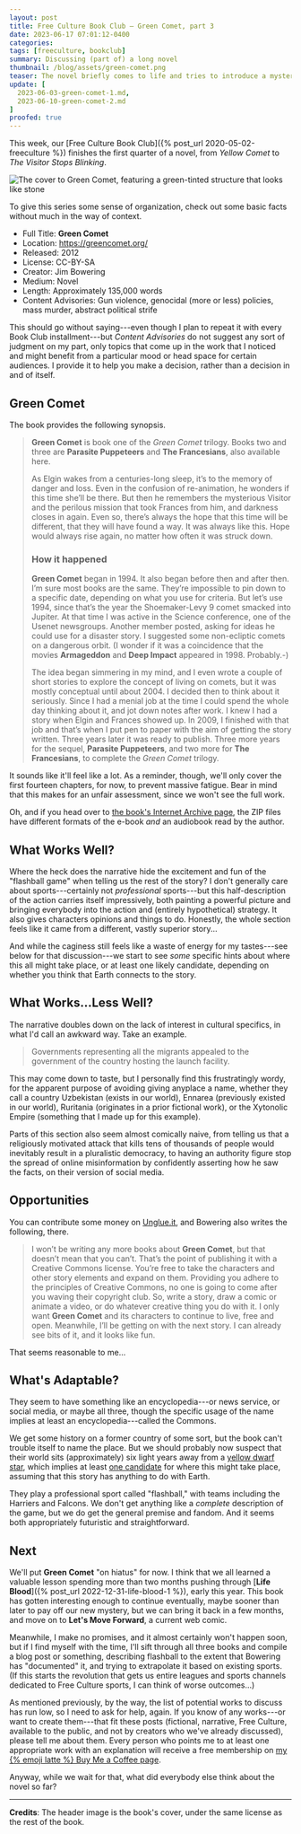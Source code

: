 ```yaml
---
layout: post
title: Free Culture Book Club — Green Comet, part 3
date: 2023-06-17 07:01:12-0400
categories:
tags: [freeculture, bookclub]
summary: Discussing (part of) a long novel
thumbnail: /blog/assets/green-comet.png
teaser: The novel briefly comes to life and tries to introduce a mystery, as we set it aside for a while.
update: [
  2023-06-03-green-comet-1.md,
  2023-06-10-green-comet-2.md
]
proofed: true
---
```


This week, our [Free Culture Book Club]({% post_url 2020-05-02-freeculture %}) finishes the first quarter of a novel, from *Yellow Comet* to *The Visitor Stops Blinking*.

![The cover to Green Comet, featuring a green-tinted structure that looks like stone](/blog/assets/green-comet.png "Seems fairly literal, but sure.")

To give this series some sense of organization, check out some basic facts without much in the way of context.

 * Full Title:  **Green Comet**
 * Location:  <https://greencomet.org/>
 * Released:  2012
 * License:  CC-BY-SA
 * Creator:  Jim Bowering
 * Medium:  Novel
 * Length:  Approximately 135,000 words
 * Content Advisories:  Gun violence, genocidal (more or less) policies, mass murder, abstract political strife

This should go without saying---even though I plan to repeat it with every Book Club installment---but *Content Advisories* do not suggest any sort of judgment on my part, only topics that come up in the work that I noticed and might benefit from a particular mood or head space for certain audiences.  I provide it to help you make a decision, rather than a decision in and of itself.

## Green Comet

The book provides the following synopsis.

 > **Green Comet** is book one of the *Green Comet* trilogy.  Books two and three are **Parasite Puppeteers** and **The Francesians**, also available here.
 >
 > As Elgin wakes from a centuries-long sleep, it’s to the memory of danger and loss. Even in the confusion of re-animation, he wonders if this time she’ll be there. But then he remembers the mysterious Visitor and the perilous mission that took Frances from him, and darkness closes in again. Even so, there’s always the hope that this time will be different, that they will have found a way. It was always like this. Hope would always rise again, no matter how often it was struck down.
 >
 > ### How it happened
 >
 > **Green Comet** began in 1994. It also began before then and after then. I’m sure most books are the same. They’re impossible to pin down to a specific date, depending on what you use for criteria. But let’s use 1994, since that’s the year the Shoemaker-Levy 9 comet smacked into Jupiter. At that time I was active in the Science conference, one of the Usenet newsgroups. Another member posted, asking for ideas he could use for a disaster story. I suggested some non-ecliptic comets on a dangerous orbit. (I wonder if it was a coincidence that the movies **Armageddon** and **Deep Impact** appeared in 1998. Probably.-)
 >
 > The idea began simmering in my mind, and I even wrote a couple of short stories to explore the concept of living on comets, but it was mostly conceptual until about 2004. I decided then to think about it seriously. Since I had a menial job at the time I could spend the whole day thinking about it, and jot down notes after work. I knew I had a story when Elgin and Frances showed up. In 2009, I finished with that job and that’s when I put pen to paper with the aim of getting the story written. Three years later it was ready to publish. Three more years for the sequel, **Parasite Puppeteers**, and two more for **The Francesians**, to complete the *Green Comet* trilogy.

It sounds like it'll feel like a lot.  As a reminder, though, we'll only cover the first fourteen chapters, for now, to prevent massive fatigue.  Bear in mind that this makes for an unfair assessment, since we won't see the full work.

Oh, and if you head over to [the book's Internet Archive page](https://archive.org/details/GreenComet), the ZIP files have different formats of the e-book *and* an audiobook read by the author.

## What Works Well?

Where the heck does the narrative hide the excitement and fun of the "flashball game" when telling us the rest of the story?  I don't generally care about sports---certainly not *professional* sports---but this half-description of the action carries itself impressively, both painting a powerful picture and bringing everybody into the action and (entirely hypothetical) strategy.  It also gives characters opinions and things to do.  Honestly, the whole section feels like it came from a different, vastly superior story...

And while the caginess still feels like a waste of energy for my tastes---see below for that discussion---we start to see *some* specific hints about where this all might take place, or at least one likely candidate, depending on whether you think that Earth connects to the story.

## What Works...Less Well?

The narrative doubles down on the lack of interest in cultural specifics, in what I'd call an awkward way.  Take an example.

 > Governments representing all the migrants appealed to the government of the country hosting the launch facility.

This may come down to taste, but I personally find this frustratingly wordy, for the apparent purpose of avoiding giving anyplace a name, whether they call a country Uzbekistan (exists in our world), Ennarea (previously existed in our world), Ruritania (originates in a prior fictional work), or the Xytonolic Empire (something that I made up for this example).

Parts of this section also seem almost comically naive, from telling us that a religiously motivated attack that kills tens of thousands of people would inevitably result in a pluralistic democracy, to having an authority figure stop the spread of online misinformation by confidently asserting how he saw the facts, on their version of social media.

## Opportunities

You can contribute some money on [Unglue.it](https://unglue.it/work/128673/), and Bowering also writes the following, there.

 > I won’t be writing any more books about **Green Comet**, but that doesn’t mean that you can’t. That’s the point of publishing it with a Creative Commons license. You’re free to take the characters and other story elements and expand on them. Providing you adhere to the principles of Creative Commons, no one is going to come after you waving their copyright club. So, write a story, draw a comic or animate a video, or do whatever creative thing you do with it. I only want **Green Comet** and its characters to continue to live, free and open. Meanwhile, I’ll be getting on with the next story. I can already see bits of it, and it looks like fun.

That seems reasonable to me...

## What's Adaptable?

They seem to have something like an encyclopedia---or news service, or social media, or maybe all three, though the specific usage of the name implies at least an encyclopedia---called the Commons.

We get some history on a former country of some sort, but the book can't trouble itself to name the place.  But we should probably now suspect that their world sits (approximately) six light years away from a [yellow dwarf star](https://en.wikipedia.org/wiki/G-type_main-sequence_star), which implies at least [one candidate](https://en.wikipedia.org/wiki/Barnard%27s_Star) for where this might take place, assuming that this story has anything to do with Earth.

They play a professional sport called "flashball," with teams including the Harriers and Falcons.  We don't get anything like a *complete* description of the game, but we do get the general premise and fandom.  And it seems both appropriately futuristic and straightforward.

## Next

We'll put **Green Comet** "on hiatus" for now.  I think that we all learned a valuable lesson spending more than two months pushing through [**Life Blood**]({% post_url 2022-12-31-life-blood-1 %}), early this year.  This book has gotten interesting enough to continue eventually, maybe sooner than later to pay off our new mystery, but we can bring it back in a few months, and move on to **Let's Move Forward**, a current web comic.

Meanwhile, I make no promises, and it almost certainly won't happen soon, but if I find myself with the time, I'll sift through all three books and compile a blog post or something, describing flashball to the extent that Bowering has "documented" it, and trying to extrapolate it based on existing sports.  (If this starts the revolution that gets us entire leagues and sports channels dedicated to Free Culture sports, I can think of worse outcomes...)

As mentioned previously, by the way, the list of potential works to discuss has run low, so I need to ask for help, again.  If you know of any works---or want to create them---that fit these posts (fictional, narrative, Free Culture, available to the public, and not by creators who we've already discussed), please tell me about them.  Every person who points me to at least one appropriate work with an explanation will receive a free membership on [my {% emoji latte %} Buy Me a Coffee page](https://buymeacoffee.com/jcolag).

Anyway, while we wait for that, what did everybody else think about the novel so far?

* * *

**Credits**:  The header image is the book's cover, under the same license as the rest of the book.
